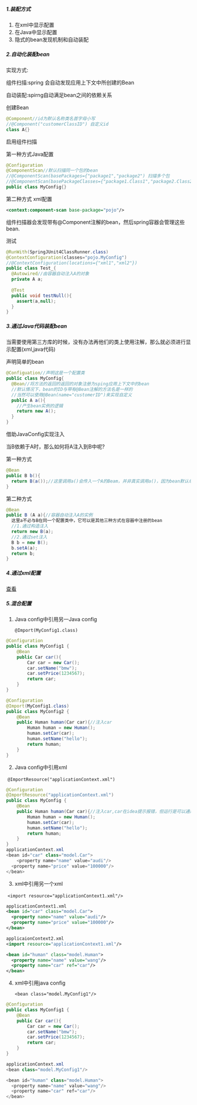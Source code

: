 ##### 1.装配方式

1. 在xml中显示配置
2. 在Java中显示配置
3. 隐式的bean发现机制和自动装配

##### 2.自动化装配bean

实现方式:

组件扫描:spring 会自动发现应用上下文中所创建的Bean

自动装配:spirng自动满足bean之间的依赖关系

创建Bean

```java
@Component//id为默认名称类名首字母小写
//@Component("customerClassID") 自定义id
class A{}
```

启用组件扫描

第一种方式Java配置

```java
@Configuration
@ComponentScan//默认扫描同一个包的bean
//@ComponentScan(basePackages={"package1","package2") 扫描多个包
//@ComponentScan(basePackageClasses={"package1.Class1","package2.Class2") 扫描Class1和Class2所在的包
public class MyConfig{}
```

第二种方式 xml配置

```xml
<context:component-scan base-package="pojo"/>
```

组件扫描器会发现带有@Component注解的bean，然后spring容器会管理这些bean.

测试

```java
@RunWith(SpringJUnit4ClassRunner.class)
@ContextConfiguration(classes="pojo.MyConfig")
//@ContextConfiguration(locations={"xml1","xml2"})
public class Test_{
  @Autowired//由容器自动注入A的对象
  private A a;
  
  @Test
  public void testNull(){
    assert(a,null);
  }
}
```

##### 3.通过Java代码装配bean

当需要使用第三方库的时候，没有办法再他们的类上使用注解，那么就必须进行显示配置(xml,java代码)

声明简单的bean

```java
@Configuation//声明这是一个配置类
public class MyConfig{
  @Bean//将方法的返回的返回的对象注册为sping应用上下文中的bean
  //默认情况下，bean的ID与带有@Bean注解的方法名是一样的
  //当然可以使用@Bean(name="customerID")来实现自定义
  public A a(){
    //产生bean实例的逻辑
    return new A();
  }
}
```

借助JavaConfig实现注入

当B依赖于A时，那么如何将A注入到B中呢?

第一种方式

```java
@Bean
public B b(){
  return B(a());//这里调用a()会传入一个A的Beam，并非真实调用a()，因为bean默认单例的
}
```

第二种方式

```java
@Bean
public B (A a){//容器自动注入A的实例
  这里a不必与B在同一个配置类中，它可以是其他三种方式在容器中注册的bean
  //1.通过构造注入
  return new B(a);
  //2.通过set注入
  B b = new B();
  b.setA(a);
  return b;
}
```

##### 4.通过xml配置

[查看](https://github.com/WYounger/Java/blob/master/JavaWEB%E6%A1%86%E6%9E%B6/Spring.md)

##### 5.混合配置

1. Java config中引用另一Java config

   `@Import(MyConfig1.class)`

```java
@Configuration
public class MyConfig1 {
    @Bean
    public Car car(){
        Car car = new Car();
        car.setName("bmw");
        car.setPrice(1234567);
        return car;
    }
}

@Configuration
@Import(MyConfig1.class)
public class MyConfig2 {
    @Bean
    public Human human(Car car){//注入car
      	Human human = new Human();
        human.setCar(car);
        human.setName("hello");
        return human;
    }
}

```

2. Java config中引用xml

​       `@ImportResource("applicationContext.xml")`

```java
@Configuration
@ImportResource("applicationContext.xml")
public class MyConfig {
    @Bean
    public Human human(Car car){//注入car,car在idea提示报错，但运行是可以通过的
        Human human = new Human();
        human.setCar(car);
        human.setName("hello");
        return human;
    }
}
applicationContext.xml
<bean id="car" class="model.Car">
	<property name="name" value="audi"/>
  <property name="price" value="100000"/>
</bean>
```

3. xml中引用另一个xml

​    `<import resource="applicationContext1.xml"/>`

```xml
applicationContext1.xml
<bean id="car" class="model.Car">
  <property name="name" value="audi"/>
  <property name="price" value="100000"/>
</bean>

applicaionContext2.xml
<import resource="applicationContext1.xml"/>

<bean id="human" class="model.Human">
  <property name="name" value="wang"/>
  <property name="car" ref="car"/>
</bean>
```

4. xml中引用java config

   `<bean class="model.MyConfig1"/>`

```java
@Configuration
public class MyConfig1 {
    @Bean
    public Car car(){
        Car car = new Car();
        car.setName("bmw");
        car.setPrice(1234567);
        return car;
    }
}

applicationContext.xml
<bean class="model.MyConfig1"/>

<bean id="human" class="model.Human">
  <property name="name" value="wang"/>
  <property name="car" ref="car"/>
</bean>
```

